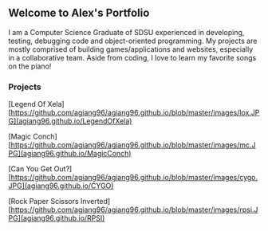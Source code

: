 ## Welcome to Alex's Portfolio

I am a Computer Science Graduate of SDSU experienced in developing, testing, debugging code and object-oriented programming. My projects are mostly comprised of building games/applications and websites, especially in a collaborative team. Aside from coding, I love to learn my favorite songs on the piano!

### Projects

[Legend Of Xela][https://github.com/agiang96/agiang96.github.io/blob/master/images/lox.JPG](agiang96.github.io/LegendOfXela)

[Magic Conch][https://github.com/agiang96/agiang96.github.io/blob/master/images/mc.JPG](agiang96.github.io/MagicConch)

[Can You Get Out?][https://github.com/agiang96/agiang96.github.io/blob/master/images/cygo.JPG](agiang96.github.io/CYGO)

[Rock Paper Scissors Inverted][https://github.com/agiang96/agiang96.github.io/blob/master/images/rpsi.JPG](agiang96.github.io/RPSI)

